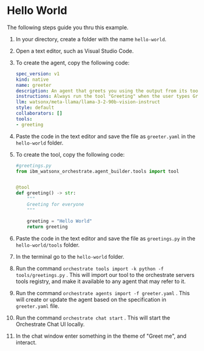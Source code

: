 # Hello World

The following steps guide you thru this example.

1. In your directory, create a folder with the name `hello-world`.
2. Open a text editor, such as Visual Studio Code.
3. To create the agent, copy the following code:

    ```yaml
    spec_version: v1
    kind: native
    name: greeter
    description: An agent that greets you using the output from its tool
    instructions: Always run the tool "Greeting" when the user types Greeting in the chat. 
    llm: watsonx/meta-llama/llama-3-2-90b-vision-instruct
    style: default
    collaborators: []
    tools: 
    - greeting
    ```

4. Paste the code in the text editor and save the file as `greeter.yaml` in the `hello-world` folder.
5. To create the tool, copy the following code:

    ```python
    #greetings.py
    from ibm_watsonx_orchestrate.agent_builder.tools import tool


    @tool
    def greeting() -> str:
        """
        Greeting for everyone   
        """

        greeting = "Hello World"
        return greeting
    ```

6. Paste the code in the text editor and save the file as `greetings.py` in the `hello-world/tools` folder.
7. In the terminal go to the `hello-world` folder.
8. Run the command `orchestrate tools import -k python -f tools/greetings.py` . This will import our tool to the orchestrate servers tools registry, and make it available to any agent that may refer to it.
9. Run the command `orchestrate agents import -f greeter.yaml` . This will create or update the agent based on the specification in `greeter.yaml` file.
10. Run the command `orchestrate chat start` . This will start the Orchestrate Chat UI locally.
11. In the chat window enter something in the theme of "Greet me", and interact.
